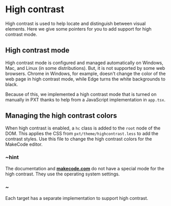 # High contrast

High contrast is used to help locate and distinguish between visual elements. Here we give some pointers for you to add support for high contrast mode.

## High contrast mode

High contrast mode is configured and managed automatically on Windows, Mac, and Linux (in some distributions). But, it is not supported by some web browsers. Chrome in Windows, for example, doesn't change the color of the web page in high contrast mode, while Edge turns the white backgrounds to black.

Because of this, we implemented a high contrast mode that is turned on manually in PXT thanks to help from a JavaScript implementation in `app.tsx`.

## Managing the high contrast colors

When high contrast is enabled, a `hc` class is added to the `root` node of the DOM. This applies the CSS from `pxt/theme/highcontrast.less` to add the contrast styles. Use this file to change the high contrast colors for the MakeCode editor.

### ~hint

The documentation and [**makecode.com**](https://makecode.com) do not have a special mode for the high contrast. They use the operating system settings.

### ~

Each target has a separate implementation to support high contrast.